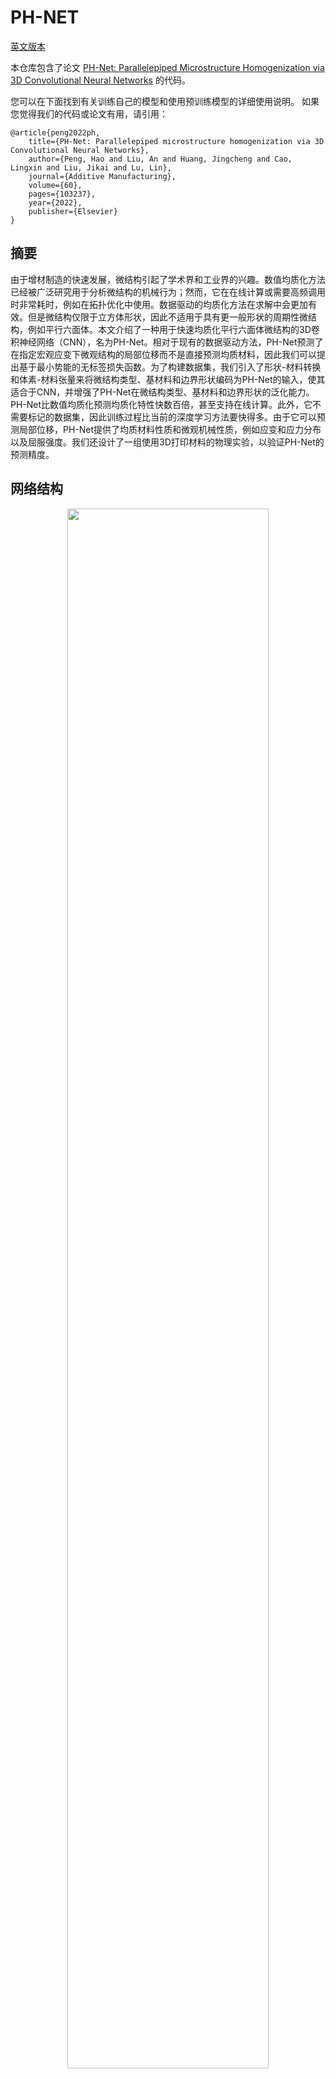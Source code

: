 # PH-NET
[英文版本](Readme.md)

本仓库包含了论文 [PH-Net: Parallelepiped Microstructure Homogenization via 3D Convolutional Neural Networks](https://doi.org/10.1016/j.addma.2022.103237) 的代码。

您可以在下面找到有关训练自己的模型和使用预训练模型的详细使用说明。
如果您觉得我们的代码或论文有用，请引用：

    @article{peng2022ph,
        title={PH-Net: Parallelepiped microstructure homogenization via 3D Convolutional Neural Networks},
        author={Peng, Hao and Liu, An and Huang, Jingcheng and Cao, Lingxin and Liu, Jikai and Lu, Lin},
        journal={Additive Manufacturing},
        volume={60},
        pages={103237},
        year={2022},
        publisher={Elsevier}
    }

## 摘要
由于增材制造的快速发展，微结构引起了学术界和工业界的兴趣。数值均质化方法已经被广泛研究用于分析微结构的机械行为；然而，它在在线计算或需要高频调用时非常耗时，例如在拓扑优化中使用。数据驱动的均质化方法在求解中会更加有效。但是微结构仅限于立方体形状，因此不适用于具有更一般形状的周期性微结构，例如平行六面体。本文介绍了一种用于快速均质化平行六面体微结构的3D卷积神经网络（CNN），名为PH-Net。相对于现有的数据驱动方法，PH-Net预测了在指定宏观应变下微观结构的局部位移而不是直接预测均质材料，因此我们可以提出基于最小势能的无标签损失函数。为了构建数据集，我们引入了形状-材料转换和体素-材料张量来将微结构类型、基材料和边界形状编码为PH-Net的输入，使其适合于CNN，并增强了PH-Net在微结构类型、基材料和边界形状的泛化能力。PH-Net比数值均质化预测均质化特性快数百倍，甚至支持在线计算。此外，它不需要标记的数据集，因此训练过程比当前的深度学习方法要快得多。由于它可以预测局部位移，PH-Net提供了均质材料性质和微观机械性质，例如应变和应力分布以及屈服强度。我们还设计了一组使用3D打印材料的物理实验，以验证PH-Net的预测精度。

## 网络结构
<div align=center> 
    <img src="fig/net.jpg" width = 80%/> 
</div>

+ (a) 预处理将微结构、基材料和边界形状编码为材料-体素张量作为输入。
+ (b) 通过卷积神经网络预测微观位移，然后预测均质材料特性。
+ (c) 后处理步骤，恢复平行六面体微结构的均质材料。

## 使用
当您安装了所有依赖项并获得了预处理的数据后，您可以运行我们的预训练模型并从头开始训练新模型。

### 安装
您必须确保已经安装了所有依赖项以及第三方库，最简单的方法是使用：[anaconda](https://www.anaconda.com/). 

您可以使用以下命令创建名为`ph_net`的Anaconda环境：
```shell
conda env create -f environment.yaml
conda activate ph_net
```
### 数据生成
首先，我们需要一个可以使用体素表示的基础微结构模型。一旦有了这个模型，我们就可以使用基于体素的表示法生成各种仿射变换的模型作为训练数据。此外，我们还需要定义这些模型的基本属性，包括杨氏模量$E$和泊松比$v$。还需要计算模型的弹性张量$C^b$、刚度矩阵$K$和宏观力$f$，这些将作为`ph_net`的输入。

运行以下命令可以进行数据生成：
```sh
$ sh generate.sh
```
这个脚本的内容是：
```sh
CUDA_VISIBLE_DEVICES=0 python generate.py configs/tg.yaml
```
值得强调的是，在整个项目的配置中使用了`configs/tg.yaml`。在此文件中，`dataset`负责配置数据生成过程。
```yaml
dataset:
  out_dir: dataset/tg
  train_ratio: 0.8
  shuffle: true
  material:
    youngs_modulus_hard: 1
    youngs_modulus_soft: 1e-6
    poisson_ratio: 0.3
  voxel:
    dir: dataset/voxel/tg
    resolution: 36
    size: 40
  shape:
    sample_per_voxel: 1500
    scale_min: 1
    scale_max: 2
    angle_min: 75
    angle_max: 90
```
`material`部分定义了杨氏模量（`youngs_modulus_hard`和`youngs_modulus_soft`）和泊松比（`poisson_ratio`）。在`voxel`部分中，`dir`为基础微结构体素文件的目录。`resolution`定义了体素的分辨率，`size`是基础微结构数量。

在`shape`部分中，`sample_per_voxel`表示基于每个基础立方体微结构生成的平行六面体微结构数量。参数`scale_min`和`scale_max`定义了幅度尺度范围，而`angle_min`和`angle_max`表示坐标轴之间的角度范围。

### 训练
要从头开始训练一个新网络，请运行以下命令：
```shell
$ sh train.sh
```
这个脚本的内容是：
```bash
CUDA_VISIBLE_DEVICES=0,1,2,3 python train_dp.py configs/tg.yaml --world_size=4
```
在 `configs/tg.yaml`中, `train` 部分用于配置 PH-Net 的训练.

```yaml
train:
  batch_size: 8
  out_dir: out/tg
  learning_rate: 5e-4
  epoch: 20
  eval_interval: 100
  pre_train: 'model.pt'
```

### 预测
通过将一组数据输入给网络，您可以直接获得大小为`(18*n*n*n)`的微观位移。弹性张量可以使用以下方法求解：
```python
C_homo=homo_net.homogenized(voxel,output,ke,X0)
``` 
在`network_homogenization`类中，可以使用`homogenize`方法求解弹性张量。该方法将输入体素、微观位移（output）、刚度矩阵（ke）和宏观应变（X0）作为输入，以均质化弹性张量，生成一个尺寸为`(36*36)`的张量。

<!-- Using `output = net(input)`, you can directly obtain the microscopic displacement of a set of input data $(18*n*n*n)$. The elasticity tensor is solved using `C_homo=homo_net.homogenized(voxel,output,ke,X0)` in class `network_homogenization`. Input voxel, microscopic displacement (output), stiffness matrix, macroscopic strain, can be solved to homogenize the elastic tensor$(36*36)$.  -->


## 样例
我们提供了一个基本数据集，它使用称为Tubular Gyroid（TG-TPMS）的三重周期性最小曲面作为基本微结构。该数据集包括40个均匀采样的体积分数，范围为$[0.02, 0.33]$。对于每个体积分数，我们在一定的形状参数范围内选择了1500个不同的边界形状。幅度尺度范围设置为$[1,2]$，而角度范围为$[75^\circ, 90^\circ]$，总共产生了60k个样本。该数据集的弹性参数设置为$E_h = 1$，$v = 0.3$，$E_s = 1\times10^{-6}$。
下面的图片展示了我们提供的数据集，共包括40个模型。
<!-- We also provide a basic dataset. In this dataset, we choose a triply periodic minimal surface called Tubular Gyroid (TG-TPMS) as the basic microstructure with 40 uniform samples in the volume fraction $[2\%,33\%]$. 
We select 1500 distinct boundary shapes for each volume fraction sample in range of shape parameters.the magnitude scale range is $[1,2]$ and the angle range is $[75 ^\circ, 90^\circ]$, hence we have 60k samples in total. 
The other parameters are: $E_h = 1$,$v = 0.3$ and $E_s = 1×10^{−6}$. -->


<div align=center> 
    <img src="fig/model.jpg" width = 80%/> 
</div>

整个配置文件如下：
```yml
# configs/tg.yaml
dataset:
  out_dir: dataset/tg
  train_ratio: 0.8
  shuffle: true
  material:
    youngs_modulus_hard: 1
    youngs_modulus_soft: 1e-6
    poisson_ratio: 0.3
  voxel:
    dir: dataset/voxel/tg
    resolution: 36
    size: 40
  shape:
    sample_per_voxel: 1500
    scale_min: 1
    scale_max: 2
    angle_min: 75
    angle_max: 90
train:
  batch_size: 8
  out_dir: out/tg
  learning_rate: 5e-4
  epoch: 100
  eval_interval: 100
  pre_train: 'model.pt'
```
修改 `generate.sh` 的内容
```bash 
CUDA_VISIBLE_DEVICES=0 python generate.py configs/tg.yaml
```
修改 `train.sh` 的内容
```bash
CUDA_VISIBLE_DEVICES=0,1,2,3 python train_dp.py configs/tg.yaml --world_size=4
```
## 许可
<a rel="license" href="http://creativecommons.org/licenses/by-nc/4.0/"><img alt="Creative Commons License" style="border-width:0" src="https://i.creativecommons.org/l/by-nc/4.0/88x31.png" /></a><br />本工作基于以下许可 <a rel="license" href="LICENSE">Creative Commons Attribution-NonCommercial 4.0 International License</a>.



<!-- <a rel="license" href="http://creativecommons.org/licenses/by-nc-nd/3.0/"><img alt="Creative Commons License" style="border-width:0" src="https://i.creativecommons.org/l/by-nc-nd/3.0/88x31.png" /></a>
This project is licensed under the [Creative Commons Attribution-NonCommercial (CC BY-NC) 4.0 International License](https://creativecommons.org/licenses/by-nc/4.0/deed.zh). This means that you are free to use, copy, distribute, and transmit the project for non-commercial purposes. -->